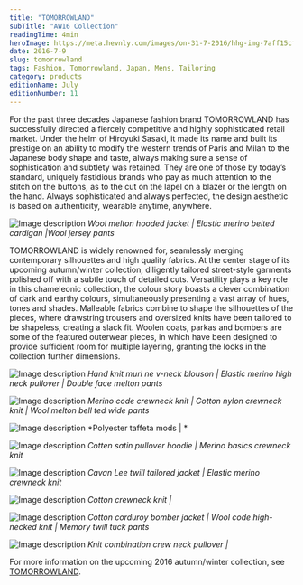 ```yaml
---
title: "TOMORROWLAND"
subTitle: "AW16 Collection"
readingTime: 4min
heroImage: https://meta.hevnly.com/images/on-31-7-2016/hhg-img-7aff15cf-4b14-4b49-b674-03adc0f5037c.png
date: 2016-7-9
slug: tomorrowland
tags: Fashion, Tomorrowland, Japan, Mens, Tailoring
category: products
editionName: July
editionNumber: 11
---
```


For the past three decades Japanese fashion brand TOMORROWLAND has successfully directed a fiercely competitive and highly sophisticated retail market. Under the helm of Hiroyuki Sasaki, it made its name and built its prestige on an ability to modify the western trends of Paris and Milan to the Japanese body shape and taste, always making sure a sense of sophistication and subtlety was retained. They are one of those by today’s standard, uniquely fastidious brands who pay as much attention to the stitch on the buttons, as to the cut on the lapel on a blazer or the length on the hand. Always sophisticated and always perfected, the design aesthetic is based on authenticity, wearable anytime, anywhere.


![Image description](https://meta.hevnly.com/images/on-16-8-2016/hhg-img-f96ee16b-b38d-4483-9827-32ddc46ccca1.png)
*Wool melton hooded jacket | Elastic merino belted cardigan |Wool jersey pants*

TOMORROWLAND is widely renowned for, seamlessly merging contemporary silhouettes and high quality fabrics. At the center stage of its upcoming autumn/winter collection, diligently tailored street-style garments polished off with a subtle touch of detailed cuts. Versatility plays a key role in this chameleonic collection, the colour story boasts a clever combination of dark and earthy colours, simultaneously presenting a vast array of hues, tones and shades. Malleable fabrics combine to shape the silhouettes of the pieces, where drawstring trousers and oversized knits have been tailored to be shapeless, creating a slack fit. Woolen coats, parkas and bombers are some of the featured outerwear pieces, in which have been designed to provide sufficient room for multiple layering, granting the looks in the collection further dimensions.



![Image description](https://meta.hevnly.com/images/on-16-8-2016/hhg-img-fb6a4535-63ac-4313-bfa1-5a33d60e7e28.png)
*Hand knit muri ne v-neck blouson | Elastic merino high neck pullover | Double face melton pants*


![Image description](https://meta.hevnly.com/images/on-16-8-2016/hhg-img-57bdfb8d-448a-463e-9a69-b604ce8ce861.png)
*Merino code crewneck knit | Cotton nylon crewneck knit | Wool melton bell ted wide pants*




![Image description](https://meta.hevnly.com/images/on-16-8-2016/hhg-img-d56d798b-7b85-4600-a9ad-1f743b1fd91a.png)
*Polyester taffeta mods | *


![Image description](https://meta.hevnly.com/images/on-16-8-2016/hhg-img-f9ffab64-0f69-4dfb-ad04-b05a701babc1.png)
*Cotten satin pullover hoodie | Merino basics crewneck knit*


![Image description](https://meta.hevnly.com/images/on-16-8-2016/hhg-img-6ca6793d-9d60-4be6-9bd0-7bf8b4da62be.png)
*Cavan Lee twill tailored jacket | Elastic merino crewneck knit*


![Image description](https://meta.hevnly.com/images/on-16-8-2016/hhg-img-b8b6ed73-6c41-4213-9b84-332d0760ea59.png)
*Cotton crewneck knit |*


![Image description](https://meta.hevnly.com/images/on-16-8-2016/hhg-img-f8d9046e-f0c2-49c0-a414-f97965813f86.png)
*Cotton corduroy bomber jacket | Wool code high-necked knit | Memory twill tuck pants*


![Image description](https://meta.hevnly.com/images/on-16-8-2016/hhg-img-937a7236-6e49-4bce-81dd-a1856024aff2.png)
*Knit combination crew neck pullover |*

For more information on the upcoming 2016 autumn/winter collection, see [TOMORROWLAND](http://www.tomorrowland.co.jp.e.mf.hp.transer.com/).
